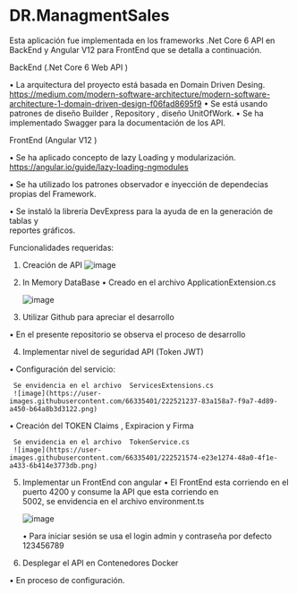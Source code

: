 # DR.ManagmentSales

Esta aplicación fue implementada en los frameworks .Net Core 6 API en BackEnd y Angular V12 para FrontEnd que se detalla a continuación.

BackEnd (.Net Core 6 Web API )

•	La arquitectura del proyecto está basada en Domain Driven Desing.
  https://medium.com/modern-software-architecture/modern-software-architecture-1-domain-driven-design-f06fad8695f9
•	Se está usando patrones de diseño Builder , Repository ,  diseño UnitOfWork.
•	Se ha implementado Swagger para la documentación de los API.

FrontEnd (Angular V12 )

•	Se ha aplicado concepto de lazy Loading y modularización.
  https://angular.io/guide/lazy-loading-ngmodules
  
•	Se ha utilizado los patrones observador  e inyección de dependecias propias del 
  Framework.

•	Se instaló la librería DevExpress para la ayuda de en la generación de tablas y  
  reportes gráficos.


Funcionalidades requeridas:
1.  Creación de API
      ![image](https://user-images.githubusercontent.com/66335401/222520771-61c7e46a-b938-4e42-a97c-532bbdb5bbf8.png)

2. In Memory DataBase
   •  Creado en el archivo ApplicationExtension.cs

      ![image](https://user-images.githubusercontent.com/66335401/222520920-68535502-89dd-4603-92e7-5aea246400ed.png)

3. Utilizar Github para apreciar el desarrollo

  •  En el presente repositorio se observa el proceso de desarrollo

4. Implementar nivel de seguridad API (Token JWT)

  •  Configuración del servicio:

     Se envidencia en el archivo  ServicesExtensions.cs
     ![image](https://user-images.githubusercontent.com/66335401/222521237-83a158a7-f9a7-4d89-a450-b64a8b3d3122.png)

  •  Creación del TOKEN Claims , Expiracion y Firma
  
     Se envidencia en el archivo  TokenService.cs
     ![image](https://user-images.githubusercontent.com/66335401/222521574-e23e1274-48a0-4f1e-a433-6b414e3773db.png)

5. Implementar un FrontEnd con angular
   •  El FrontEnd esta corriendo en el puerto 4200 y consume la API que esta corriendo en   
      5002, se envidencia en el archivo environment.ts
    
      ![image](https://user-images.githubusercontent.com/66335401/222522529-3ada8e7f-c5b9-47e2-9e9d-8039839d65a9.png)

   •  Para iniciar sesión se usa el login admin y contraseña por defecto 123456789

6. Desplegar el API en Contenedores Docker

  •  En proceso de configuración.


